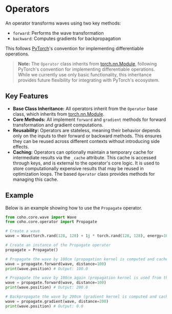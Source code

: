 # Operators

An operator transforms waves using two key methods:

- `forward`: Performs the wave transformation
- `backward`: Computes gradients for backpropagation

This follows [PyTorch](https://pytorch.org/)'s convention for implementing differentiable operations.

> **Note:** The `Operator` class inherits from [torch.nn.Module](https://pytorch.org/docs/stable/generated/torch.nn.Module.html), following PyTorch's convention for implementing differentiable operations. While we currently use only basic functionality, this inheritance provides future flexibility for integrating with PyTorch's ecosystem.

## Key Features

- **Base Class Inheritance:** All operators inherit from the `Operator` base class, which inherits from [torch.nn.Module](https://pytorch.org/docs/stable/generated/torch.nn.Module.html).
- **Core Methods:** All implement `forward` and `gradient` methods for forward transformation and gradient computations.
- **Reusability:** Operators are stateless, meaning their behavior depends only on the inputs to their forward or backward methods. This ensures they can be reused across different contexts without introducing side effects.
- **Caching:** Operators can optionally maintain a temporary cache for intermediate results via the `_cache` attribute. This cache is accessed through keys, and is external to the operator's core logic. It is used to store computationally expensive results that may be reused in optimization loops. The based `Operator` class provides methods for managing this cache.

## Example

Below is an example showing how to use the `Propagate` operator.

```python
from coho.core.wave import Wave
from coho.core.operator import Propagate

# Create a wave
wave = Wave(torch.rand(128, 128) + 1j * torch.rand(128, 128), energy=10, position=0, spacing=1e-4)

# Create an instance of the Propagate operator
propagate = Propagate() 

# Propagate the wave by 100cm (propagation kernel is computed and cached)
wave = propagate.forward(wave, distance=100) 
print(wave.position) # Output: 100.0

# Propagate the wave by 100cm again (propagation kernel is used from the cache)
wave = propagate.forward(wave, distance=100) 
print(wave.position) # Output: 200.0

# Backpropagate the wave by 200cm (gradient kernel is computed and cached)
wave = propagate.gradient(wave, distance=200) 
print(wave.position) # Output: 0.0
```
